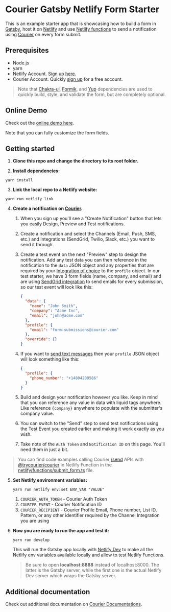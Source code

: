 # Courier Gatsby Netlify Form Starter

This is an example starter app that is showcasing how to build a form in
[Gatsby](https://gatsbyjs.com), host it on [Netlify](https://www.netlify.com/) and use
[Netlify functions](https://www.netlify.com/products/functions/) to send a notification using
[Courier](https://www.courier.com/) on every form submit.

## Prerequisites

- Node.js
- yarn
- Netlify Account. Sign up [here](https://app.netlify.com/signup).
- Courier Account.
  Quickly [sign up](https://app.courier.com/signup) for a free account.

> Note that [Chakra-ui](https://chakra-ui.com/), [Formik](https://formik.org/), and
> [Yup](https://github.com/jquense/yup) dependencies are used to quickly build, style, and validate
> the form, but are completely optional.

## Online Demo

Check out the [online demo here](https://vigilant-franklin-82f2dc.netlify.app/).

Note that you can fully customize the form fields.

## Getting started

1. **Clone this repo and change the directory to its root folder.**

2. **Install dependencies:**

```shell
yarn install
```

3. **Link the local repo to a Netlify website:**

```shell
yarn run netlify link
```

4.  **Create a notification on [Courier](https://www.courier.com/).**

    1.  When you sign up you'll see a "Create Notification" button that lets you easily Design, Preview
        and Test notifications.

    2.  Create a notification and select the Channels (Email, Push, SMS, etc.) and Integrations
        (SendGrid, Twilio, Slack, etc.) you want to send it through.

    3.  Create a test event on the next "Preview" step to design the notification. Add any test data
        you can then reference in the notification to the `data` JSON object and any properties that are
        required by your [Integration of choice](https://www.courier.com/providers/) to the `profile` object.
        In our test starter, we have 3 form fields (name, company, and email) and are using
        [SendGrid integration](https://www.courier.com/docs/guides/providers/email/sendgrid/) to send emails
        for every submission, so our test event will look like this:

        ```json
        {
          "data": {
            "name": "John Smith",
            "company": "Acme Inc",
            "email": "john@acme.com"
          },
          "profile": {
            "email": "form-submissions@courier.com"
          },
          "override": {}
        }
        ```

    4.  If you want to [send text messages](https://www.courier.com/docs/guides/providers/sms/twilio/)
        then your `profile` JSON object will look something like this:

        ```json
        {
          "profile": {
            "phone_number": "+14804209586"
          }
        }
        ```

    5.  Build and design your notification however you like. Keep in mind that you can reference any
        value in data with liquid tags anywhere. Like reference `{company}` anywhere to populate with
        the submitter's company value.

    6.  You can switch to the "Send" step to send test notifications using the Test Event you created
        earlier and making it work exactly as you wish.

    7.  Take note of the `Auth Token` and `Notification ID` on this page. You'll need them in just a
        bit.

> You can find code examples calling Courier [/send](https://www.courier.com/docs/reference/send/message/) APIs with
> [@trycourier/courier](https://www.npmjs.com/package/@trycourier/courier) in Netlify Function in the
> [netlify/functions/submit_form.ts](https://github.com/trycourier/gatsby-netlify-form-starter/blob/main/netlify/functions/submit_form.ts) file.

5.  **Set Netlify environment variables:**

    ```shell
    yarn run netlify env:set ENV_VAR "VALUE"
    ```

    1. `COURIER_AUTH_TOKEN` - Courier Auth Token
    2. `COURIER_EVENT` - Courier Notification ID
    3. `COURIER_RECIPIENT` - Courier Profile Email, Phone number, List ID, Pattern, or any other
       identifier required by the Channel Integration you are using

6.  **Now you are ready to run the app and test it:**

    ```shell
    yarn run develop
    ```

    This will run the Gatsby app locally with [Netlify Dev](https://www.netlify.com/products/dev/) to
    make all the Netlify env variables available locally and allow to test Netlify Functions.

    > Be sure to open **localhost:8888** instead of localhost:8000. The latter is the Gatsby server,
    > while the first one is the actual Netlify Dev server which wraps the Gatsby server.

## Additional documentation

Check out additional documentation on [Courier Documentations](https://www.courier.com/docs/).
